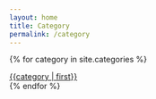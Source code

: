 ```yaml
---
layout: home
title: Category
permalink: /category
---
```


{% for category in site.categories %}
<div class="category_name center_title">
  <a href="/category/{{category[0] | url_encode }}">{{category | first}}</a>
</div>
{% endfor %}
